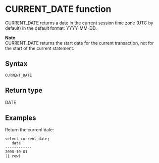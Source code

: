 # CURRENT\_DATE function<a name="r_CURRENT_DATE_function"></a>

CURRENT\_DATE returns a date in the current session time zone \(UTC by default\) in the default format: YYYY\-MM\-DD\.

**Note**  
CURRENT\_DATE returns the start date for the current transaction, not for the start of the current statement\.

## Syntax<a name="r_CURRENT_DATE_function-syntax"></a>

```
CURRENT_DATE
```

## Return type<a name="r_CURRENT_DATE_function-return-type"></a>

DATE

## Examples<a name="r_CURRENT_DATE_function-examples"></a>

Return the current date: 

```
select current_date;
   date
------------
2008-10-01
(1 row)
```